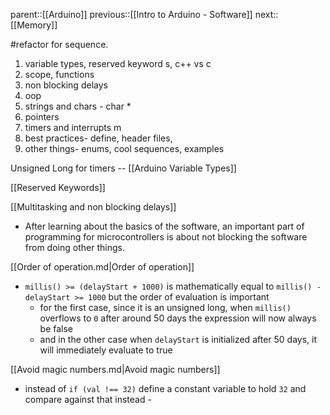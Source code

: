 parent::[[Arduino]]
previous::[[Intro to Arduino - Software]]
next:: [[Memory]]

#refactor  for sequence. 
1. variable types, reserved keyword s, c++ vs c 
2. scope, functions
3. non blocking delays
4. oop
5. strings and chars - char *
6. pointers
7. timers and interrupts m
8. best practices- define, header files, 
9. other things- enums, cool sequences, examples

Unsigned Long for timers -- [[Arduino Variable Types]]

[[Reserved Keywords]]

[[Multitasking and non blocking delays]]
- After learning about the basics of the software, an important part of programming for microcontrollers is about not blocking the software from doing other things.

[[Order of operation.md|Order of operation]]
- `millis() >= (delayStart + 1000)` is mathematically equal to `millis() - delayStart >= 1000` but the order of evaluation is important
	- for the first case, since it is an unsigned long, when `millis()` overflows to `0` after around 50 days the expression will now always be false
	- and in the other case when `delayStart` is initialized after 50 days, it will immediately evaluate to true

[[Avoid magic numbers.md|Avoid magic numbers]]
- instead of `if (val !== 32)` define a constant variable to hold `32` and compare against that instead - 